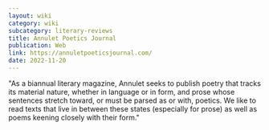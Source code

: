 ```yaml
---
layout: wiki
category: wiki
subcategory: literary-reviews
title: Annulet Poetics Journal
publication: Web
link: https://annuletpoeticsjournal.com/
date: 2022-11-20
---
```


"As a biannual literary magazine, Annulet seeks to publish poetry that tracks its material nature, whether in language or in form, and prose whose sentences stretch toward, or must be parsed as or with, poetics. We like to read texts that live in between these states (especially for prose) as well as poems keening closely with their form."
